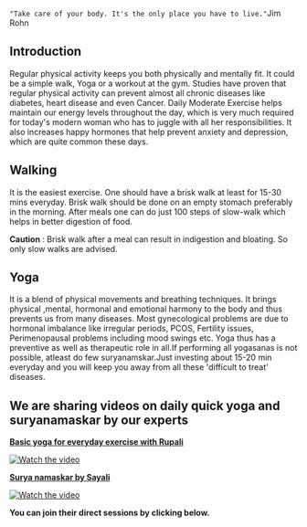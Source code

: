 `"Take care of your body. It's the only place you have to live."`Jim Rohn

## Introduction

Regular physical activity keeps you both physically and mentally fit. It could be a simple walk, Yoga or a workout at the gym. Studies have proven that regular physical activity can prevent almost all chronic diseases like diabetes, heart disease and even Cancer. Daily Moderate Exercise helps maintain our energy levels throughout the day, which is very much required for today's modern woman who has to juggle with all her responsibilities. It also increases happy hormones that help prevent anxiety and depression, which are quite common these days.

## Walking

It is the easiest exercise. One should have a brisk walk at least for 15-30 mins everyday. Brisk walk should be done on an empty stomach preferably in the morning. After meals one can do just 100 steps of slow-walk which helps in better digestion of food.

**Caution** : Brisk walk after a meal can result in indigestion and bloating. So only slow walks are advised.

## Yoga

It is a blend of physical movements and breathing techniques. It brings physical ,mental, hormonal and emotional harmony to the body and thus prevents us from many diseases. Most gynecological problems are due to hormonal imbalance like irregular periods, PCOS, Fertility issues, Perimenopausal problems including mood swings etc. Yoga thus has a preventive as well as therapeutic role in all.If performing all yogasanas is not possible, atleast do few suryanamskar.Just investing about 15-20 min everyday and you will keep you away from all these 'difficult to treat' diseases.

## We are sharing videos on daily quick yoga and suryanamaskar by our experts

[**Basic yoga for everyday exercise with Rupali**](https://youtu.be/5IfeDR9y7xs)  

[![Watch the video](https://img.youtube.com/vi/5IfeDR9y7xs/hqdefault.jpg)](https://youtu.be/5IfeDR9y7xs)

[**Surya namaskar by Sayali**](https://youtu.be/6ivs1RDxJ-4)  

[![Watch the video](https://img.youtube.com/vi/6ivs1RDxJ-4/hqdefault.jpg)](https://youtu.be/6ivs1RDxJ-4)

**You can join their direct sessions by clicking below.**
